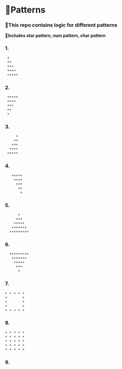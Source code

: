 # 🚀Patterns

<h3>🌱This repo contains logic for different patterns</h3>

<b>🌟Includes star pattern, num pattern, char pattern </b>

<h3>1️.</h3>

     *
     **
     ***
     ****
     *****

<h3>2.</h3>

     *****
     ****
     ***
     **
     *

<h3>3.</h3>

         *
        **
       ***
      ****
     *****
 
 <h3>4.</h3>
 
       *****
        ****
         ***
          **
           *
           
  <h3>5.</h3>
  
          *
         ***
        *****
       *******
      *********

<h3>6.</h3>

      *********
       *******
        *****
         ***
          *

<h3>7.</h3>
   
    * * * * *
    *       *
    *       *
    *       *
    * * * * *

<h3>8.</h3>

    * * * * *
    * * * * *
    * * * * *
    * * * * *
    * * * * *
    
<h3>9.</h3>
    


